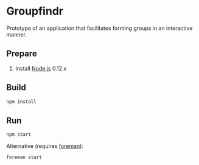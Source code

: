 # Groupfindr

Prototype of an application that facilitates forming groups in an interactive manner.


## Prepare

1. Install [Node.js](https://nodejs.org/) 0.12.x


## Build

```bash
npm install
```


## Run


```bash
npm start
```

Alternative (requires [foreman](https://github.com/ddollar/foreman)):

```bash
foreman start
```
